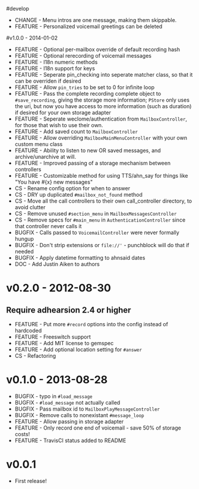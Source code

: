 #develop
  * CHANGE - Menu intros are one message, making them skippable.
  * FEATURE - Personalized voicemail greetings can be deleted

#v1.0.0 - 2014-01-02
  * FEATURE - Optional per-mailbox override of default recording hash
  * FEATURE - Optional rerecording of voicemail messages
  * FEATURE - I18n numeric methods
  * FEATURE - I18n support for keys
  * FEATURE - Seperate pin_checking into seperate matcher class, so that it can be overriden if desired
  * FEATURE - Allow `pin_tries` to be set to 0 for infinite loop
  * FEATURE - Pass the complete recording complete object to `#save_recording`, giving the storage more information; `PStore` only uses the uri, but now you have access to more information (such as duration) if desired for your own storage adapter
  * FEATURE - Seperate weclome/authentication from `MailboxController`, for those that wish to use their own.
  * FEATURE - Add saved count to `MailboxController`
  * FEATURE - Allow overriding `MailboxMainMenuController` with your own custom menu class
  * FEATURE - Ability to listen to new OR saved messages, and archive/unarchive at will.
  * FEATURE - Improved passing of a storage mechanism between controllers
  * FEATURE - Customizable method for using TTS/ahn_say for things like "You have #{x} new messages"
  * CS - Rename config option for when to answer
  * CS - DRY up duplicated `#mailbox_not_found` method
  * CS - Move all the call controllers to their own call_controller directory, to avoid clutter
  * CS - Remove unused `#section_menu` in `MailboxMessagesController`
  * CS - Remove specs for `#main_menu` in `AuthenticationController` since that controller never calls it
  * BUGFIX - Calls passed to `VoicemailController` were never formally hungup
  * BUGFIX - Don't strip extensions or `file://'` - punchblock will do that if needed
  * BUGFIX - Apply datetime formatting to ahnsaid dates
  * DOC - Add Justin Aiken to authors

# v0.2.0 - 2012-08-30
  ## Require adhearsion 2.4 or higher
  * FEATURE - Put more `#record` options into the config instead of hardcoded
  * FEATURE - Freeswitch support
  * FEATURE - Add MIT license to gemspec
  * FEATURE - Add optional location setting for `#answer`
  * CS - Refactoring


# v0.1.0 - 2013-08-28
  * BUGFIX - typo in `#load_message`
  * BUGFIX - `#load_message` not actually called
  * BUGFIX - Pass mailbox id to `MailboxPlayMessageController`
  * BUGFIX - Remove calls to nonexistant `#message_loop`
  * FEATURE - Allow passing in storage adapter
  * FEATURE - Only record one end of voicemail - save 50% of storage costs!
  * FEATURE - TravisCI status added to README

# v0.0.1
  * First release!
